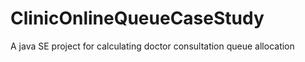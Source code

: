 # ClinicOnlineQueueCaseStudy
A java SE project for calculating doctor consultation queue allocation 
